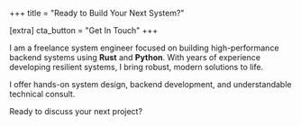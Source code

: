 +++
title = "Ready to Build Your Next System?"

[extra]
cta_button = "Get In Touch"
+++

I am a freelance system engineer focused on building high-performance backend systems using **Rust** and **Python**. With years of experience developing resilient systems, I bring robust, modern solutions to life.

I offer hands-on system design, backend development, and understandable technical consult.

Ready to discuss your next project?
